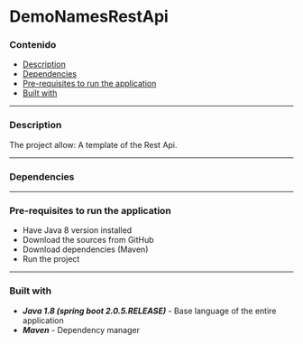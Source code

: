 # DemoNamesRestApi

### Contenido
- [Description](#description) 
- [Dependencies](#dependencies) 
- [Pre-requisites to run the application](#prerequisitestoruntheapplication) 
- [Built with](#builtwith)

----------
<div id='description'/>

### Description
The project allow:
A template of the Rest Api.

----------
<div id='dependencies'/>

### Dependencies


----------
<div id='prerequisitestoruntheapplication'/>

### Pre-requisites to run the application
- Have Java 8 version installed
- Download the sources from GitHub
- Download dependencies (Maven)
- Run the project

----------
<div id='builtwith'/>

### Built with
* ***Java 1.8 (spring boot 2.0.5.RELEASE)*** - Base language of the entire application
* ***Maven*** - Dependency manager
